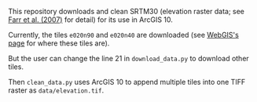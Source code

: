 This repository downloads and clean SRTM30 (elevation raster data; see [Farr et al. (2007)](http://doi.org/10.1029/2005RG000183) for detail) for its use in ArcGIS 10.

Currently, the tiles `e020n90` and `e020n40` are downloaded (see [WebGIS's page](http://www.webgis.com/srtm30.html) for where these tiles are).

But the user can change the line 21 in `download_data.py` to download other tiles.

Then `clean_data.py` uses ArcGIS 10 to append multiple tiles into one TIFF raster as `data/elevation.tif`.
